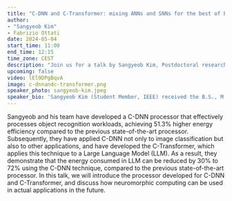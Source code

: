```yaml
---
title: "C-DNN and C-Transformer: mixing ANNs and SNNs for the best of both worlds"
author:
- "Sangyeob Kim"
- Fabrizio Ottati
date: 2024-05-04
start_time: 11:00
end_time: 12:15
time_zone: CEST
description: "Join us for a talk by Sangyeob Kim, Postdoctoral researcher at KAIST, on designing efficient accelerators that mix SNNs and ANNs."
upcoming: false
video: lEl9DPgBqvA
image: c-dnnandc-transformer.png
speaker_photo: sangyeob-kim.jpeg
speaker_bio: 'Sangyeob Kim (Student Member, IEEE) received the B.S., M.S. and Ph.D. degrees from the School of Electrical Engineering, Korea Advanced Institute of Science and Technology (KAIST), Daejeon, South Korea, in 2018, 2020 and 2023, respectively. He is currently a Post-Doctoral Associate with the KAIST. His current research interests include energy-efficient system-on-chip design, especially focused on deep neural network accelerators, neuromorphic hardware, and computing-in-memory accelerators.'
---
```


Sangyeob and his team have developed a C-DNN processor that effectively processes object recognition workloads, achieving 51.3% higher energy efficiency compared to the previous state-of-the-art processor. Subsequently, they have applied C-DNN not only to image classification but also to other applications, and have developed the C-Transformer, which applies this technique to a Large Language Model (LLM). As a result, they demonstrate that the energy consumed in LLM can be reduced by 30% to 72% using the C-DNN technique, compared to the previous state-of-the-art processor. In this talk, we will introduce the processor developed for C-DNN and C-Transformer, and discuss how neuromorphic computing can be used in actual applications in the future.
